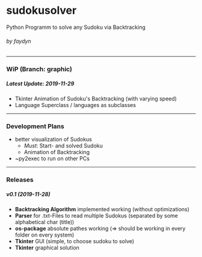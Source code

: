 # sudokusolver
Python Programm to solve any Sudoku via Backtracking
###### by faydyn
___
### WiP (Branch: graphic)
##### Latest Update: 2019-11-29
* Tkinter Animation of Sudoku's Backtracking (with varying speed)
* Language Superclass / languages as subclasses
___
### Development Plans
* better visualization of Sudokus
    * _Must_: Start- and solved Sudoku
    * Animation of Backtracking
* ~py2exec to run on other PCs
___
### Releases
##### v0.1 (2019-11-28)
* __Backtracking Algorithm__ implemented working (without optimizations)
* __Parser__ for .txt-Files to read multiple Sudokus (separated by some alphabetical char (title))
* __os-package__ absolute pathes working  ($\Rightarrow$ should be working in every folder on every system)
* __Tkinter__ GUI (simple, to choose sudoku to solve)
* __Tkinter__ graphical solution

